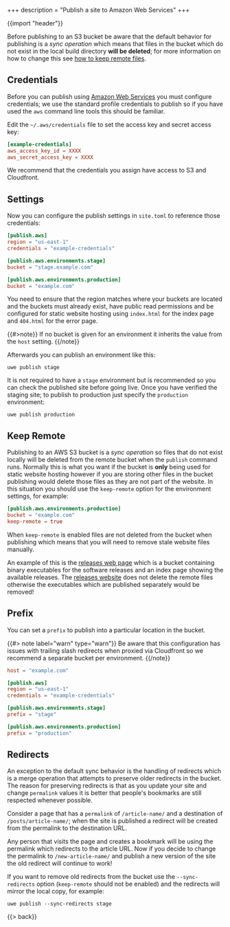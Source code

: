 +++
description = "Publish a site to Amazon Web Services"
+++

{{import "header"}}

Before publishing to an S3 bucket be aware that the default behavior for publishing is a *sync operation* which means that files in the bucket which do not exist in the local build directory **will be deleted**; for more information on how to change this see [how to keep remote files](#keep-remote).

## Credentials

Before you can publish using [Amazon Web Services][] you must configure credentials; we use the standard profile credentials to publish so if you have used the `aws` command line tools this should be familiar.

Edit the `~/.aws/credentials` file to set the access key and secret access key:

```toml
[example-credentials]
aws_access_key_id = XXXX
aws_secret_access_key = XXXX
```

We recommend that the credentials you assign have access to S3 and Cloudfront.

## Settings

Now you can configure the publish settings in `site.toml` to reference those credentials:

```toml
[publish.aws]
region = "us-east-1"
credentials = "example-credentials"

[publish.aws.environments.stage]
bucket = "stage.example.com"

[publish.aws.environments.production]
bucket = "example.com"
```

You need to ensure that the region matches where your buckets are located and the buckets must already exist, have public read permissions and be configured for static website hosting using `index.html` for the index page and `404.html` for the error page.

{{#>note}}
If no bucket is given for an environment it inherits the value from the `host` setting.
{{/note}}

Afterwards you can publish an environment like this:

```
uwe publish stage
```

It is not required to have a `stage` environment but is recommended so you can check the published site before going live. Once you have verified the staging site; to publish to production just specify the `production` environment:

```
uwe publish production
```

## Keep Remote

Publishing to an AWS S3 bucket is a *sync operation* so files that do not exist locally will be deleted from the remote bucket when the `publish` command runs. Normally this is what you want if the bucket is **only** being used for static website hosting however if you are storing other files in the bucket publishing would delete those files as they are not part of the website. In this situation you should use the `keep-remote` option for the environment settings, for example:

```toml
[publish.aws.environments.production]
bucket = "example.com"
keep-remote = true
```

When `keep-remote` is enabled files are not deleted from the bucket when publishing which means that you will need to remove stale website files manually.

An example of this is the [releases web page](https://releases.uwe.app) which is a bucket containing binary executables for the software releases and an index page showing the available releases. The [releases website](https://github.com/uwe-app/releases-website/) does not delete the remote files otherwise the executables which are published separately would be removed!

## Prefix

You can set a `prefix` to publish into a particular location in the bucket.

{{#> note label="warn" type="warn"}}
Be aware that this configuration has issues with trailing slash redirects when proxied via Cloudfront so we recommend a separate bucket per environment.
{{/note}}

```toml
host = "example.com"

[publish.aws]
region = "us-east-1"
credentials = "example-credentials"

[publish.aws.environments.stage]
prefix = "stage"

[publish.aws.environments.production]
prefix = "production"
```

## Redirects

An exception to the default sync behavior is the handling of redirects which is a merge operation that attempts to preserve older redirects in the bucket. The reason for preserving redirects is that as you update your site and change `permalink` values it is better that people's bookmarks are still respected whenever possible.

Consider a page that has a `permalink` of `/article-name/` and a destination of `/posts/article-name/`; when the site is published a redirect will be created from the permalink to the destination URL.

Any person that visits the page and creates a bookmark will be using the permalink which redirects to the article URL. Now if you decide to change the permalink to `/new-article-name/` and publish a new version of the site the old redirect will continue to work!

If you want to remove old redirects from the bucket use the `--sync-redirects` option (`keep-remote` should not be enabled) and the redirects will mirror the local copy, for example:

```text
uwe publish --sync-redirects stage
```

{{> back}}

[Amazon Web Services]: https://aws.amazon.com/
